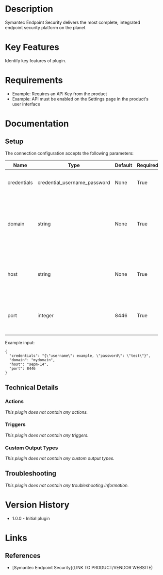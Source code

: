# Description

Symantec Endpoint Security delivers the most complete, integrated endpoint security platform on the planet

# Key Features

Identify key features of plugin.

# Requirements

* Example: Requires an API Key from the product
* Example: API must be enabled on the Settings page in the product's user interface

# Documentation
## Setup

The connection configuration accepts the following parameters:

|Name|Type|Default|Required|Description|Enum|Example|
|----|----|-------|--------|-----------|----|-------|
|credentials|credential_username_password|None|True|Username and password|None|{"username": example, "password": "test"}|
|domain|string|None|True|The Symantec Endpoint Protection Manager domain to which the username logs on|None|mydomain|
|host|string|None|True|Symantec Endpoint Protection Manager host, either IP address or domain|None|sepm-14|
|port|integer|8446|True|Symantec Endpoint Protection server port, typically 8446|None|8446|

Example input:

```
{
  "credentials": "{\"username\": example, \"password\": \"test\"}",
  "domain": "mydomain",
  "host": "sepm-14",
  "port": 8446
}
```
## Technical Details



### Actions

_This plugin does not contain any actions._

### Triggers

_This plugin does not contain any triggers._

### Custom Output Types

_This plugin does not contain any custom output types._
## Troubleshooting

_This plugin does not contain any troubleshooting information._

# Version History

* 1.0.0 - Initial plugin

# Links

## References

* [Symantec Endpoint Security](LINK TO PRODUCT/VENDOR WEBSITE)
